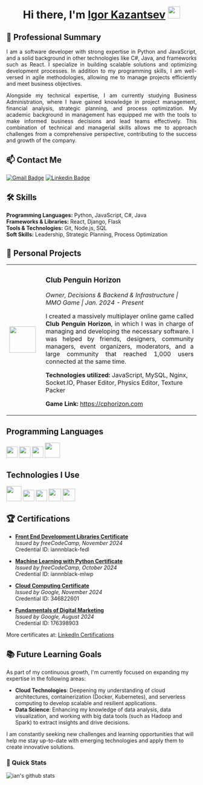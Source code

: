 <h1 align="center">Hi there, I'm <a href="https://www.linkedin.com/in/iannnblack/" target="_blank">Igor Kazantsev</a> <img
src="https://github.com/blackcater/blackcater/raw/main/images/Hi.gif" height="32" /></h1>

## 🎯 Professional Summary

<p align="justify">
  I am a software developer with strong expertise in Python and JavaScript, and a solid background in other technologies like C#, Java, and frameworks such as React. I specialize in building scalable solutions and optimizing development processes. In addition to my programming skills, I am well-versed in agile methodologies, allowing me to manage projects efficiently and meet business objectives.</p>

 <p align="justify"> Alongside my technical expertise, I am currently studying Business Administration, where I have gained knowledge in project management, financial analysis, strategic planning, and process optimization. My academic background in management has equipped me with the tools to make informed business decisions and lead teams effectively. This combination of technical and managerial skills allows me to approach challenges from a comprehensive perspective, contributing to the success and growth of the company.
</p>

## 📫 Contact Me

[![Gmail Badge](https://img.shields.io/badge/-kazigor@yahoo.com-c14438?style=flat-square&logo=Gmail&logoColor=white&link=mailto:kazigor@yahoo.com)](mailto:kazigor@yahoo.com)
[![Linkedin Badge](https://img.shields.io/badge/-igorkazantsev-blue?style=flat-square&logo=Linkedin&logoColor=white&link=https://www.linkedin.com/in/igor-kazantsev/)](https://www.linkedin.com/in/igor-kazantsev/)

## 🛠 Skills
**Programming Languages:** Python, JavaScript, C#, Java  
**Frameworks & Libraries:** React, Django, Flask  
**Tools & Technologies:** Git, Node.js, SQL  
**Soft Skills:** Leadership, Strategic Planning, Process Optimization

## 💼 Personal Projects

<table>
  <tr>
    <td width="80">
      <img src="https://cphorizon.com/CPHorizonLogo.png" width="70"/>
    </td>
    <td>
      <h3>Club Penguin Horizon</h3>
      <p><i>Owner, Decisions & Backend & Infrastructure | MMO Game | Jan. 2024 - Present</i></p>
      <p align="justify">
        I created a massively multiplayer online game called <strong>Club Penguin Horizon</strong>, in which I was in charge of managing and developing the necessary software. I was helped by friends, designers, community managers, event organizers, moderators, and a large community that reached 1,000 users connected at the same time.
      </p>
      <p><strong>Technologies utilized:</strong> JavaScript, MySQL, Nginx, Socket.IO, Phaser Editor, Physics Editor, Texture Packer</p>
      <p><strong>Game Link:</strong> <a href="https://cphorizon.com">https://cphorizon.com</a></p>
    </td>
  </tr>
</table>

## Programming Languages
<img src = 'https://github.com/MarikIshtar007/MarikIshtar007/blob/master/images/cpp.svg' width='30'/> <img src = 'https://github.com/MarikIshtar007/MarikIshtar007/blob/master/images/python2.png' height='30'/> <img src = 'https://github.com/MarikIshtar007/MarikIshtar007/blob/master/images/js.svg' width='30'/> <img src = 'https://github.com/MarikIshtar007/MarikIshtar007/blob/master/images/php.svg' width='40'/> 

## Technologies I Use
<img src = 'https://github.com/MarikIshtar007/MarikIshtar007/blob/master/images/django.svg' height='40'/> <img src = 'https://github.com/MarikIshtar007/MarikIshtar007/blob/master/images/flask.png' width='30'/> <img src = 'https://github.com/MarikIshtar007/MarikIshtar007/blob/master/images/git.svg' width='30'/> <img src = 'https://github.com/MarikIshtar007/MarikIshtar007/blob/master/images/nodejs.svg' width='33'/> <img src = 'https://github.com/MarikIshtar007/MarikIshtar007/blob/master/images/react.svg' width='33'/>

## 🏆 Certifications

- **[Front End Development Libraries Certificate](https://www.freecodecamp.org/certification/iannnblack/front-end-development-libraries)**  
  *Issued by freeCodeCamp, November 2024*  
  Credential ID: iannnblack-fedl

- **[Machine Learning with Python Certificate](https://www.freecodecamp.org/certification/iannnblack/machine-learning-with-python-v7)**  
  *Issued by freeCodeCamp, October 2024*  
  Credential ID: iannnblack-mlwp

- **[Cloud Computing Certificate](https://skillshop.exceedlms.com/student/award/nFVS9y8AmAA1AbKNKdoEwqUQ)**  
  *Issued by Google, November 2024*  
  Credential ID: 346822601

- **[Fundamentals of Digital Marketing](https://skillshop.exceedlms.com/student/award/3T9Tmp6ZZwJMtGTmgqySjEzB)**  
  *Issued by Google, August 2024*  
  Credential ID: 176398903

More certificates at: [LinkedIn Certifications](https://www.linkedin.com/in/iannnblack/details/certifications/)

## 📚 Future Learning Goals

As part of my continuous growth, I'm currently focused on expanding my expertise in the following areas:

- **Cloud Technologies**: Deepening my understanding of cloud architectures, containerization (Docker, Kubernetes), and serverless computing to develop scalable and resilient applications.
- **Data Science**: Enhancing my knowledge of data analysis, data visualization, and working with big data tools (such as Hadoop and Spark) to extract insights and drive decisions.

I am constantly seeking new challenges and learning opportunities that will help me stay up-to-date with emerging technologies and apply them to create innovative solutions.

### 🚀 Quick Stats
![ian's github stats](https://github-readme-stats.vercel.app/api?username=iannblack&show_icons=true&hide=["issues"]&theme=dark)
